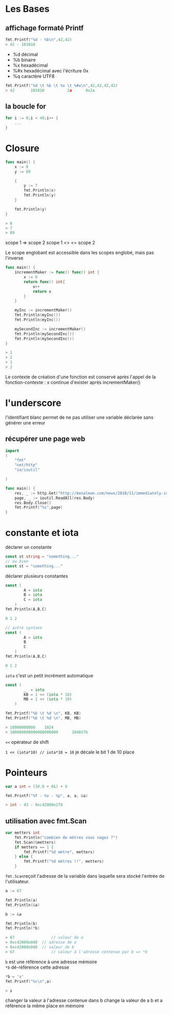 # Les Bases

## affichage formaté Printf

```go
fmt.Printf("%d - %b\n",42,42)
> 42 - 101010
```

* %d décimal
* %b binaire
* %x hexadécimal
* %#x hexadécimal avec l'écriture 0x
* %q caractère UTF8

```go
fmt.Printf("%d \t %b \t %x \t %#x\n",42,42,42,42)
> 42       101010          2a      0x2a
```

## la boucle for 

```go
for i := 0;i < 40;i++ {
	...
}
```

# Closure

```go
func main() {
	x := 8
	y := 89

	{
		y := 7
		fmt.Println(x)
		fmt.Println(y)
	}

	fmt.Println(y)
}

> 8
> 7
> 89
```

scope 1 => scope 2
scope 1 <> <= scope 2

Le scope englobant est accessible dans les scopes englobé, mais pas l'inverse

```go
func main() {
	incrementMaker := func() func() int {
		x := 0
		return func() int{
			x++
			return x
		}
	}

	myInc := incrementMaker()
	fmt.Println(myInc())
	fmt.Println(myInc())

	mySecondInc := incrementMaker()
	fmt.Println(mySecondInc())
	fmt.Println(mySecondInc())
}

> 1
> 2
> 1
> 2
```

Le contexte de création d'une fonction est conservé après l'appel de la fonction-contexte : x continue d'exister après incrementMaker()

# l'underscore
l'identifiant blanc permet de ne pas utiliser une variable déclarée sans générer une erreur

## récupérer une page web 

```go
import
(
	"fmt"
	"net/http"
	"io/ioutil"

)

func main() {
	res, _ := http.Get("http://benalman.com/news/2010/11/immediately-invoked-function-expression/")
	page, _ := ioutil.ReadAll(res.Body)
	res.Body.Close()
	fmt.Printf("%s",page)
}
```

# constante et iota

déclarer un constante

```go
const st string = "something..."
// ou bien
const st = "something..."
```

déclarer plusieurs constantes

```go
const (
		A = iota
		B = iota
		C = iota
	)
fmt.Println(A,B,C)

0 1 2

// autre syntaxe
const (
		A = iota
		B 
		C 
	)
fmt.Println(A,B,C)

0 1 2
```

`iota` c'est un petit incrément automatique

```go
const (
		_  = iota
		KB = 1 << (iota * 10)
		MB = 1 << (iota * 10)
	)

fmt.Printf("%b \t %d \n", KB, KB)
fmt.Printf("%b \t %d \n", MB, MB)

> 10000000000 	 1024 
> 100000000000000000000 	 1048576 
```

`<<` opérateur de shift

`1 << (iota*10) // iota*10 = 10` je décale le bit 1 de 10 place

# Pointeurs

```go
var a int = (34.0 + 0i) + 9

fmt.Printf("%T - %v - %p", a, a, &a)

> int - 43 - 0xc42000e1f8
```

## utilisation avec fmt.Scan

```go
var metters int
	fmt.Println("combien de mètres vous nagez ?")
	fmt.Scan(&metters)
	if metters == 1 {
		fmt.Printf("%d mètre", metters)
	} else {
		fmt.Printf("%d mètres !!", metters)
	}
```

`fmt.Scan`reçoit l'adresse de la variable dans laquelle sera stocké l'entrée de l'utilisateur.

```go
a := 67

fmt.Println(a)
fmt.Println(&a)

b := &a

fmt.Println(b)
fmt.Println(*b)

> 67				// valeur de a
> 0xc42000e0d0	// adresse de a
> 0xc42000e0d0	// valeur de b
> 67				// valeur à l'adresse contenue par b => *b
```
`b` est une référence à une adresse mémoire  
`*b` dé-référence cette adresse

```go
*b = 'x'
fmt.Printf("%c\n",a)

> x
``` 
changer la valeur à l'adresse contenue dans b change la valeur de a
b et a référence la même place en mémoire

